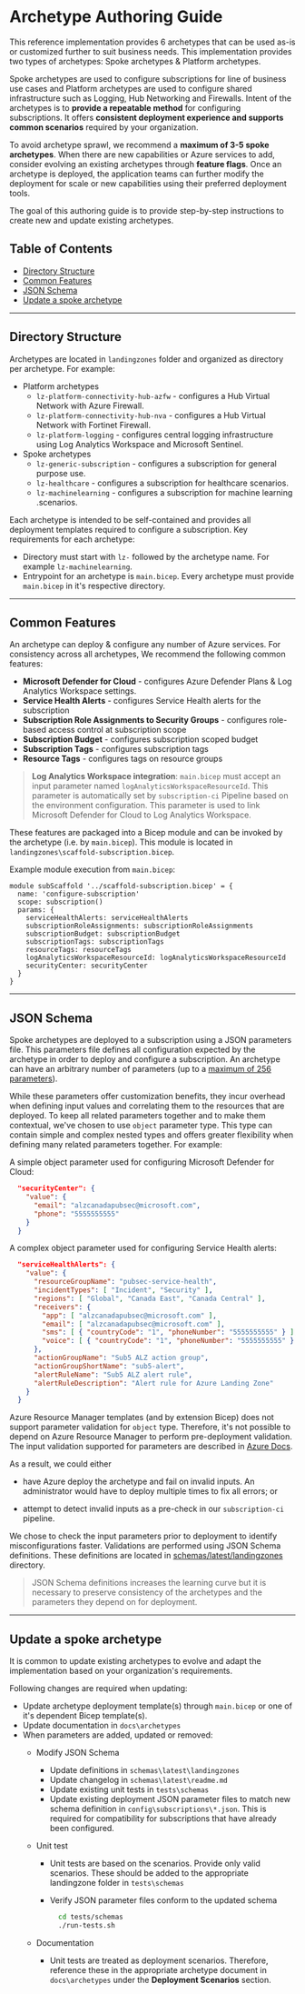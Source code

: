 # Archetype Authoring Guide

This reference implementation provides 6 archetypes that can be used as-is or customized further to suit business needs.  This implementation provides two types of archetypes:  Spoke archetypes & Platform archetypes.

Spoke archetypes are used to configure subscriptions for line of business use cases and Platform archetypes are used to configure shared infrastructure such as Logging, Hub Networking and Firewalls.  Intent of the archetypes is to **provide a repeatable method** for configuring subscriptions.  It offers **consistent deployment experience and supports common scenarios** required by your organization.

To avoid archetype sprawl, we recommend a **maximum of 3-5 spoke archetypes**.  When there are new capabilities or Azure services to add, consider evolving an existing archetypes through **feature flags**.
Once an archetype is deployed, the application teams can further modify the deployment for scale or new capabilities using their preferred deployment tools.

The goal of this authoring guide is to provide step-by-step instructions to create new and update existing archetypes.

## Table of Contents

- [Directory Structure](#directory-structure)
- [Common Features](#common-features)
- [JSON Schema](#json-schema)
- [Update a spoke archetype](#update-a-spoke-archetype)

---

## Directory Structure

Archetypes are located in `landingzones` folder and organized as directory per archetype.  For example:

- Platform archetypes
  - `lz-platform-connectivity-hub-azfw` - configures a Hub Virtual Network with Azure Firewall.
  - `lz-platform-connectivity-hub-nva` - configures a Hub Virtual Network with Fortinet Firewall.
  - `lz-platform-logging` - configures central logging infrastructure using Log Analytics Workspace and Microsoft Sentinel.
- Spoke archetypes
  - `lz-generic-subscription` - configures a subscription for general purpose use.
  - `lz-healthcare` - configures a subscription for healthcare scenarios.
  - `lz-machinelearning` - configures a subscription for machine learning .scenarios.

Each archetype is intended to be self-contained and provides all deployment templates required to configure a subscription.  Key requirements for each archetype:

- Directory must start with `lz-` followed by the archetype name.  For example `lz-machinelearning`.
- Entrypoint for an archetype is `main.bicep`. Every archetype must provide `main.bicep` in it's respective directory.

---

## Common Features

An archetype can deploy & configure any number of Azure services.  For consistency across all archetypes, We recommend the following common features:

- **Microsoft Defender for Cloud** - configures Azure Defender Plans & Log Analytics Workspace settings.
- **Service Health Alerts** - configures Service Health alerts for the subscription
- **Subscription Role Assignments to Security Groups** - configures role-based access control at subscription scope
- **Subscription Budget** - configures subscription scoped budget
- **Subscription Tags** - configures subscription tags
- **Resource Tags** - configures tags on resource groups

> **Log Analytics Workspace integration**: `main.bicep` must accept an input parameter named `logAnalyticsWorkspaceResourceId`.  This parameter is automatically set by `subscription-ci` Pipeline based on the environment configuration.  This parameter is used to link Microsoft Defender for Cloud to Log Analytics Workspace.

These features are packaged into a Bicep module and can be invoked by the archetype (i.e. by `main.bicep`).  This module is located in `landingzones\scaffold-subscription.bicep`.

Example module execution from `main.bicep`:

```bicep
module subScaffold '../scaffold-subscription.bicep' = {
  name: 'configure-subscription'
  scope: subscription()
  params: {
    serviceHealthAlerts: serviceHealthAlerts
    subscriptionRoleAssignments: subscriptionRoleAssignments
    subscriptionBudget: subscriptionBudget
    subscriptionTags: subscriptionTags
    resourceTags: resourceTags
    logAnalyticsWorkspaceResourceId: logAnalyticsWorkspaceResourceId
    securityCenter: securityCenter
  }
}
```

---

## JSON Schema

Spoke archetypes are deployed to a subscription using a JSON parameters file.  This parameters file defines all configuration expected by the archetype in order to deploy and configure a subscription.  An archetype can have an arbitrary number of parameters (up to a [maximum of 256 parameters](https://docs.microsoft.com/azure/azure-resource-manager/templates/best-practices#template-limits)).  

While these parameters offer customization benefits, they incur overhead when defining input values and correlating them to the resources that are deployed.  To keep all related parameters together and to make them contextual, we've chosen to use `object` parameter type.  This type can contain simple and complex nested types and offers greater flexibility when defining many related parameters together.  For example:

A simple object parameter used for configuring Microsoft Defender for Cloud:

```json
  "securityCenter": {
    "value": {
      "email": "alzcanadapubsec@microsoft.com",
      "phone": "5555555555"
    }
  }
```

A complex object parameter used for configuring Service Health alerts:

```json
  "serviceHealthAlerts": {
    "value": {
      "resourceGroupName": "pubsec-service-health",
      "incidentTypes": [ "Incident", "Security" ],
      "regions": [ "Global", "Canada East", "Canada Central" ],
      "receivers": {
        "app": [ "alzcanadapubsec@microsoft.com" ],
        "email": [ "alzcanadapubsec@microsoft.com" ],
        "sms": [ { "countryCode": "1", "phoneNumber": "5555555555" } ],
        "voice": [ { "countryCode": "1", "phoneNumber": "5555555555" } ]
      },
      "actionGroupName": "Sub5 ALZ action group",
      "actionGroupShortName": "sub5-alert",
      "alertRuleName": "Sub5 ALZ alert rule",
      "alertRuleDescription": "Alert rule for Azure Landing Zone"
    }
  }
```

Azure Resource Manager templates (and by extension Bicep) does not support parameter validation for `object` type.  Therefore, it's not possible to depend on Azure Resource Manager to perform pre-deployment validation.  The input validation supported for parameters are described in [Azure Docs](https://docs.microsoft.com/azure/azure-resource-manager/templates/parameters).

As a result, we could either

- have Azure deploy the archetype and fail on invalid inputs.  An administrator would have to deploy multiple times to fix all errors; or

- attempt to detect invalid inputs as a pre-check in our `subscription-ci` pipeline.

We chose to check the input parameters prior to deployment to identify misconfigurations faster.  Validations are performed using JSON Schema definitions.  These definitions are located in [schemas/latest/landingzones](../../schemas/latest/landingzones) directory.

> JSON Schema definitions increases the learning curve but it is necessary to preserve consistency of the archetypes and the parameters they depend on for deployment.

---

## Update a spoke archetype

It is common to update existing archetypes to evolve and adapt the implementation based on your organization's requirements.

Following changes are required when updating:

- Update archetype deployment template(s) through `main.bicep` or one of it's dependent Bicep template(s).
- Update documentation in `docs\archetypes`
- When parameters are added, updated or removed:
  - Modify JSON Schema
    - Update definitions in `schemas\latest\landingzones`
    - Update changelog in `schemas\latest\readme.md`
    - Update existing unit tests in `tests\schemas`
    - Update existing deployment JSON parameter files to match new schema definition in `config\subscriptions\*.json`.  This is required for compatibility for subscriptions that have already been configured.
  - Unit test
    - Unit tests are based on the scenarios.  Provide only valid scenarios.  These should be added to the appropriate landingzone folder in `tests\schemas`
    - Verify JSON parameter files conform to the updated schema

      ```bash
        cd tests/schemas
        ./run-tests.sh
      ```

  - Documentation
    - Unit tests are treated as deployment scenarios.  Therefore, reference these in the appropriate archetype document in `docs\archetypes` under the **Deployment Scenarios** section.
